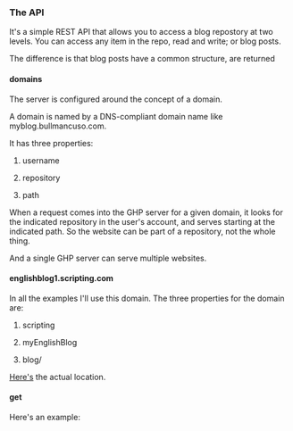 ### The API

It's a simple REST API that allows you to access a blog repostory at two levels. You can access any item in the repo, read and write; or blog posts. 

The difference is that blog posts have a common structure, are returned 

#### domains

The server is configured around the concept of a domain. 

A domain is named by a DNS-compliant domain name like myblog.bullmancuso.com.

It has three properties:

1. username

2. repository

3. path

When a request comes into the GHP server for a given domain, it looks for the indicated repository in the user's account, and serves starting at the indicated path. So the website can be part of a repository, not the whole thing. 

And a single GHP server can serve multiple websites. 

#### englishblog1.scripting.com

In all the examples I'll use this domain. The three properties for the domain are:

1. scripting

2. myEnglishBlog

3. blog/

<a href="https://github.com/scripting/myEnglishBlog/tree/master/blog">Here's</a> the actual location. 

#### get

Here's an example:

<code></code>




